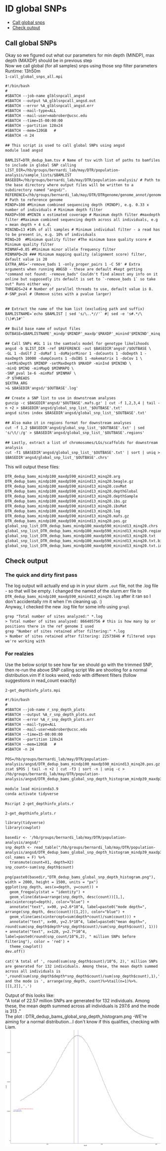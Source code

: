 # ID global SNPs

- [Call global snps](#call-global-snps)
- [Check output](#Check-output)

## Call global SNPs
Okay so we figured out what our parameters for min depth (MINDP), max depth (MAXDP) should be in previous step\
Now we call global (for all samples) snps using those snp filter parameters \
Runtime: 13h50m \
`1-call_global_snps_all.mpi`

	#!/bin/bash
	#
	#SBATCH --job-name glblsnpcall_angsd
	#SBATCH --output %A_glblsnpcall_angsd.out
	#SBATCH --error %A_glblsnpcall_angsd.err
	#SBATCH --mail-type=ALL
	#SBATCH --mail-user=mabrober@ucsc.edu
	#SBATCH --time=15-00:00:00
	#SBATCH --partition 128x24
	#SBATCH --mem=120GB   #
	#SBATCH -n 24

	## This script is used to call global SNPs using angsd
	module load angsd

	BAMLIST=DTR_dedup_bam.tsv # Name of tsv with list of paths to bamfiles to include in global SNP calling 
	LIST_DIR=/hb/groups/bernardi_lab/may/DTR/population-analysis/sample_lists/$BAMLIST
	BASEDIR=/hb/groups/bernardi_lab/may/DTR/population-analysis/ # Path to the base directory where output files will be written to a subdirectory named "angsd/".
	REFERENCE=/hb/groups/bernardi_lab/may/DTR/DTRgenome/genome_annot/genome/kuro_filt_s500.fasta # Path to reference genome
	MINDP=100 #Minimum combined sequencing depth (MINDP), e.g. 0.33 x number of individuals # Minimum depth filter
	MAXDP=590 #MININ x estimated coverage # Maximum depth filter #maxdepth filter #Maximum combined sequencing depth across all individuals, e.g = mean depth + 4 s.d.
	MININD=13 #10% of all samples # Minimum individual filter - a read has to be present in, e.g. 10% of individuals
	MINQ=20  #Minimum quality filter #The minimum base quality score # Minimum quality filter
	MINMAF=0.05 #Minimum minor allele frequency filter
	MINMAPQ=20 ### Minimum mapping quality (alignment score) filter, default value is 20
	EXTRA_ARG='-remove_bads 1 -only_proper_pairs 1 -C 50' # Extra arguments when running ANGSD - these are default #kept getting "command not found: -remove_bads" Couldn't find almost any info on it online but supposedly its default is set to `-remove_bads 1` so take out" Runs either way. 
	THREADS=24 # Number of parallel threads to use, default value is 8.
	#-SNP_pval # (Remove sites with a pvalue larger)


	## Extract the name of the bam list (excluding path and suffix)
	BAMLISTNAME=`echo $BAMLIST | sed 's/\..*//'` #| sed -e 's#.*/\(\)#\1#'`

	## Build base name of output files
	OUTBASE=$BAMLISTNAME'_mindp'$MINDP'_maxdp'$MAXDP'_minind'$MININD'_minq'$MINQ

	## Call SNPs #GL 1 is the samtools model for genotype likelihoods
	angsd -b $LIST_DIR -ref $REFERENCE -out $BASEDIR'angsd'/$OUTBASE \
	-GL 1 -doGlf 2 -doMaf 1 -doMajorMinor 1 -doCounts 1 -doDepth 1 -maxDepth 10000 -dumpCounts 1 -doIBS 1 -makematrix 1 -doCov 1 \
	-setMinDepth $MINDP -setMaxDepth $MAXDP -minInd $MININD \
	-minQ $MINQ -minMapQ $MINMAPQ \
	-SNP_pval 1e-6 -minMaf $MINMAF \
	-P $THREADS
	$EXTRA_ARG
	>& $BASEDIR'angsd/'$OUTBASE'.log'

	## Create a SNP list to use in downstream analyses
	gunzip -c $BASEDIR'angsd/'$OUTBASE'.mafs.gz' | cut -f 1,2,3,4 | tail -n +2 > $BASEDIR'angsd/global_snp_list_'$OUTBASE'.txt'
	angsd sites index $BASEDIR'angsd/global_snp_list_'$OUTBASE'.txt'

	## Also make it in regions format for downstream analyses
	cut -f 1,2 $BASEDIR'angsd/global_snp_list_'$OUTBASE'.txt' | sed 's/\t/:/g' > $BASEDIR'angsd/global_snp_list_'$OUTBASE'.regions'

	## Lastly, extract a list of chromosomes/LGs/scaffolds for downstream analysis
	cut -f1 $BASEDIR'angsd/global_snp_list_'$OUTBASE'.txt' | sort | uniq > $BASEDIR'angsd/global_snp_list_'$OUTBASE'.chrs'

This will output these files:

	DTR_dedup_bams_mindp100_maxdp590_minind13_minq20.arg
	DTR_dedup_bams_mindp100_maxdp590_minind13_minq20.beagle.gz
	DTR_dedup_bams_mindp100_maxdp590_minind13_minq20.covMat
	DTR_dedup_bams_mindp100_maxdp590_minind13_minq20.depthGlobal
	DTR_dedup_bams_mindp100_maxdp590_minind13_minq20.depthSample
	DTR_dedup_bams_mindp100_maxdp590_minind13_minq20.ibs.gz
	DTR_dedup_bams_mindp100_maxdp590_minind13_minq20.ibsMat
	DTR_dedup_bams_mindp100_maxdp590_minind13_minq20.log
	DTR_dedup_bams_mindp100_maxdp590_minind13_minq20.mafs.gz
	DTR_dedup_bams_mindp100_maxdp590_minind13_minq20.pos.gz
	global_snp_list_DTR_dedup_bams_mindp100_maxdp590_minind13_minq20.chrs
	global_snp_list_DTR_dedup_bams_mindp100_maxdp590_minind13_minq20.regions
	global_snp_list_DTR_dedup_bams_mindp100_maxdp590_minind13_minq20.txt
	global_snp_list_DTR_dedup_bams_mindp100_maxdp590_minind13_minq20.txt.bin
	global_snp_list_DTR_dedup_bams_mindp100_maxdp590_minind13_minq20.txt.idx

## Check output
### The quick and dirty first pass
The log output will actually end up in in your slurm `.out` file, not the .log file - so that will be empty. I changed the named of the slurm.err file to `DTR_dedup_bams_mindp100_maxdp590_minind13_minq20.log` after it ran so I don't accidentally rm it when I'm cleaning up. :) \
Anyway, I checked the new .log file for some info using `grep`\

	grep "Total number of sites analyzed:" *.log 
	> Total number of sites analyzed: 866405756 # this is how many bp or positions there in the ref genome I used
	grep "Number of sites retained after filtering:" *.log
	> Number of sites retained after filtering: 22573846 # filtered snps we're working with
### For realzies	
Use the below script to see how far we should go with the trimmed SNP, then re-run the above SNP calling script
We are shooting for a normal distribution.vim If it looks weird, redo with different filters (follow suggestions in read_count exactly)

`2-get_depthinfo_plots.mpi`

	#!/bin/bash
	#
	#SBATCH --job-name r_snp_depth_plots
	#SBATCH --output %A_r_snp_depth_plots.out
	#SBATCH --error %A_r_snp_depth_plots.err
	#SBATCH --mail-type=ALL
	#SBATCH --mail-user=mabrober@ucsc.edu
	#SBATCH --time=15-00:00:00
	#SBATCH --partition 128x24
	#SBATCH --mem=120GB   #
	#SBATCH -n 24

	POS=/hb/groups/bernardi_lab/may/DTR/population-analysis/angsd/DTR_dedup_bams_mindp100_maxdp590_minind13_minq20.pos.gz
	zcat $POS | tail -n +2 | cut -f3 | sort -n | uniq -c > /hb/groups/bernardi_lab/may/DTR/population-analysis/angsd/DTR_dedup_bams_global_snp_depth_histogram_mindp39_maxdp350_minind21_minq20.txt

	module load miniconda3.9
	conda activate tidyverse

	Rscript 2-get_depthinfo_plots.r
	
`2-get_depthinfo_plots.r`

	library(tidyverse)
	library(cowplot)

	basedir <- '/hb/groups/bernardi_lab/may/DTR/population-analysis/angsd/'
	snp_depth <- read_table("/hb/groups/bernardi_lab/may/DTR/population-analysis/angsd/DTR_dedup_bams_global_snp_depth_histogram_mindp39_maxdp350_minind21_minq20.txt", col_names = F) %>%
	  transmute(count=X1, depth=X2)
	snp_count<-sum(snp_depth$count)

	png(paste0(basedir,"DTR_dedup_bams_global_snp_depth_histogram.png"),  width = 2000, height = 1500, units = "px")
	ggplot(snp_depth, aes(x=depth, y=count)) +
	  geom_freqpoly(stat = "identity") +
	  geom_vline(data=arrange(snp_depth, desc(count))[1,], aes(xintercept=depth), color="blue") +
	  annotate("text", x=90, y=2.6*10^4, label=paste0("mode depth=", arrange(snp_depth, desc(count))[1,2]), color="blue") +
	  geom_vline(aes(xintercept=sum(depth*count)/sum(count))) +
	  annotate("text", x=90, y=2.5*10^4, label=paste0("mean depth=", round(sum(snp_depth$depth*snp_depth$count)/sum(snp_depth$count), 1))) + annotate("text", x=120, y=2.7*10^4, label=paste0(round(snp_count/10^6,2), " million SNPs before filtering"), color = 'red') +
	  theme_cowplot()
	dev.off()

	cat('A total of ', round(sum(snp_depth$count)/10^6, 2),' million SNPs are generated for 132 individuals. Among these, the mean depth summed across all individuals is ',round(sum(snp_depth$depth*snp_depth$count)/sum(snp_depth$count),1),' and the mode is ', arrange(snp_depth, count)%>%tail(n=1)%>%.[[1,2]],'.')

Output of this looks like:\
"A total of  22.57  million SNPs are generated for 132 individuals. Among these, the mean depth summed across all individuals is  297.6  and the mode is  313 ."\
The plot : DTR_dedup_bams_global_snp_depth_histogram.png -WE're aiming for a normal distribution...I don't know if this qualifies, checking with Liam.
![Alt text](https://github.com/mayroberts/lcwgs-population-analysis-minus-the-cursing/blob/0666875c173c2404b4b27f9624f7f644b6f34d76/DTR_dedup_bams_global_snp_depth_histogram.png)

